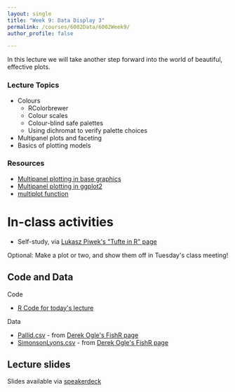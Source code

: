 ```yaml
---
layout: single
title: "Week 9: Data Display 3"
permalink: /courses/6002Data/6002Week9/
author_profile: false

---
```


In this lecture we will take another step forward into the world of beautiful, effective plots. 

### Lecture Topics

* Colours
	- RColorbrewer
	- Colour scales
	- Colour-blind safe palettes
	- Using dichromat to verify palette choices
* Multipanel plots and faceting
* Basics of plotting models

### Resources

* [Multipanel plotting in base graphics](http://seananderson.ca/courses/11-multipanel/multipanel.pdf)
* [Multipanel plotting in ggplot2](http://seananderson.ca/ggplot2-FISH554/)
* [multiplot function](http://www.cookbook-r.com/Graphs/Multiple_graphs_on_one_page_(ggplot2))

# In-class activities

* Self-study, via [Lukasz Piwek's "Tufte in R" page](http://motioninsocial.com/tufte/)

Optional: Make a plot or two, and show them off in Tuesday's class meeting!

## Code and Data

Code
* [R Code for today's lecture](/assets/images/FISH6002-Week8.R)

Data
* [Pallid.csv](/assets/images/Pallid.csv) - from [Derek Ogle's FishR page](http://derekogle.com/fishR/data/data-html/Pallid.html)
* [SimonsonLyons.csv](/assets/images/SimonsonLyons.csv) - from [Derek Ogle's FishR page](http://derekogle.com/fishR/data/data-html/SimonsonLyons.html)

## Lecture slides

<script async class="speakerdeck-embed" data-id="4c08045bd0cf4fa2aa3f8a651852d1f6" data-ratio="1.77777777777778" src="//speakerdeck.com/assets/embed.js"></script>

Slides available via [speakerdeck](https://speakerdeck.com/pandalusplatyceros/fish-6002-week-8-data-display-3)